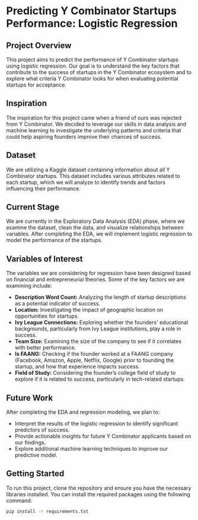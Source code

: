 # Predicting Y Combinator Startups Performance: Logistic Regression

## Project Overview

This project aims to predict the performance of Y Combinator startups using logistic regression. Our goal is to understand the key factors that contribute to the success of startups in the Y Combinator ecosystem and to explore what criteria Y Combinator looks for when evaluating potential startups for acceptance.

## Inspiration

The inspiration for this project came when a friend of ours was rejected from Y Combinator. We decided to leverage our skills in data analysis and machine learning to investigate the underlying patterns and criteria that could help aspiring founders improve their chances of success.

## Dataset

We are utilizing a Kaggle dataset containing information about all Y Combinator startups. This dataset includes various attributes related to each startup, which we will analyze to identify trends and factors influencing their performance.

## Current Stage

We are currently in the Exploratory Data Analysis (EDA) phase, where we examine the dataset, clean the data, and visualize relationships between variables. After completing the EDA, we will implement logistic regression to model the performance of the startups.

## Variables of Interest

The variables we are considering for regression have been designed based on financial and entrepreneurial theories. Some of the key factors we are examining include:

- **Description Word Count:** Analyzing the length of startup descriptions as a potential indicator of success.
- **Location:** Investigating the impact of geographic location on opportunities for startups.
- **Ivy League Connections:** Exploring whether the founders' educational backgrounds, particularly from Ivy League institutions, play a role in success.
- **Team Size:** Examining the size of the company to see if it correlates with better performance.
- **Is FAANG:** Checking if the founder worked at a FAANG company (Facebook, Amazon, Apple, Netflix, Google) prior to founding the startup, and how that experience impacts success.
- **Field of Study:** Considering the founder’s college field of study to explore if it is related to success, particularly in tech-related startups.

## Future Work

After completing the EDA and regression modeling, we plan to:

- Interpret the results of the logistic regression to identify significant predictors of success.
- Provide actionable insights for future Y Combinator applicants based on our findings.
- Explore additional machine learning techniques to improve our predictive model.

## Getting Started

To run this project, clone the repository and ensure you have the necessary libraries installed. You can install the required packages using the following command:

```bash
pip install -r requirements.txt
